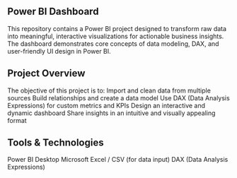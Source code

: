 ## Power BI Dashboard
This repository contains a Power BI project designed to transform raw data into meaningful, interactive visualizations for actionable business insights. The dashboard demonstrates core concepts of data modeling, DAX, and user-friendly UI design in Power BI.

## Project Overview
The objective of this project is to:
Import and clean data from multiple sources
Build relationships and create a data model
Use DAX (Data Analysis Expressions) for custom metrics and KPIs
Design an interactive and dynamic dashboard
Share insights in an intuitive and visually appealing format

## Tools & Technologies
Power BI Desktop
Microsoft Excel / CSV (for data input)
DAX (Data Analysis Expressions)
